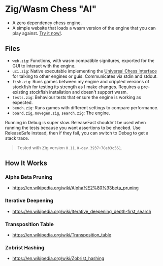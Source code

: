 # Zig/Wasm Chess "AI"

- A zero dependency chess engine.
- A simple website that loads a wasm version of the engine that you can play against. [Try it now!](https://lukegrahamlandry.ca/chess/).

## Files 

- `web.zig`: Functions, with wasm compatible signitures, exported for the GUI to interact with the engine. 
- `uci.zig`: Native executable implementing the [Universal Chess Interface](https://gist.github.com/DOBRO/2592c6dad754ba67e6dcaec8c90165bf) for talking to other engines or guis. Communicates via stdin and stdout. 
- `fish.zig`: Runs games between my engine and crippled versions of stockfish for testing its strength as I make changes. Requires a pre-existing stockfish installation and doesn't support wasm. 
- `tests.zig`: Behaviour tests that ensure the engine is working as expected. 
- `bench.zig`: Runs games with different settings to compare performance. 
- `board.zig`, `movegen.zig`, `search.zig`: The engine.

Running in Debug is super slow. ReleaseFast shouldn't be used when running the tests because you want assertions to be checked. Use ReleaseSafe instead, then if they fail, you can switch to Debug to get a stack trace.  

> Tested with Zig version `0.11.0-dev.3937+78eb3c561`.

## How It Works

### Alpha Beta Pruning

- https://en.wikipedia.org/wiki/Alpha%E2%80%93beta_pruning

### Iterative Deepening

- https://en.wikipedia.org/wiki/Iterative_deepening_depth-first_search

### Transposition Table 

- https://en.wikipedia.org/wiki/Transposition_table

### Zobrist Hashing

- https://en.wikipedia.org/wiki/Zobrist_hashing
